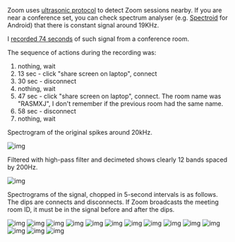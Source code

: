 Zoom uses [ultrasonic protocol][ref_zoom] to detect Zoom sessions nearby. If
you are near a conference set, you can check spectrum analyser (e.g.
[Spectroid][ref_spectroid] for Android) that there is constant signal around 19KHz.

I [recorded 74 seconds][ref_wav] of such signal from a conference room.

The sequence of actions during the recording was:

1. nothing, wait
1. 13 sec - click "share screen on laptop", connect
1. 30 sec - disconnect
1. nothing, wait
1. 47 sec - click "share screen on laptop", connect. The room name was "RASMXJ", I don't
remember if the previous room had the same name. 
1. 58 sec - disconnect
1. nothing, wait

Spectrogram of the original spikes around 20kHz.

![img](figs/fft_original.png)

Filtered with high-pass filter and decimeted shows clearly 12 bands spaced by 200Hz.

![img](figs/fft_decimated.png)

Spectrograms of the signal, chopped in 5-second intervals is as follows. The
dips are connects and disconnects. If Zoom broadcasts the meeting room ID, it
must be in the signal before and after the dips.

![img](figs/spectro_1.png)
![img](figs/spectro_2.png)
![img](figs/spectro_3.png)
![img](figs/spectro_4.png)
![img](figs/spectro_5.png)
![img](figs/spectro_6.png)
![img](figs/spectro_7.png)
![img](figs/spectro_8.png)
![img](figs/spectro_9.png)
![img](figs/spectro_10.png)
![img](figs/spectro_11.png)
![img](figs/spectro_12.png)
![img](figs/spectro_13.png)
![img](figs/spectro_14.png)

[ref_spectroid]:https://play.google.com/store/apps/details?id=org.intoorbit.spectrum&hl=en&gl=US
[ref_zoom]:https://support.zoom.us/hc/en-us/articles/214629303-Direct-sharing-in-Zoom-Rooms
[ref_wav]:./zoom_RASMXJ_20khz_2share.wav
